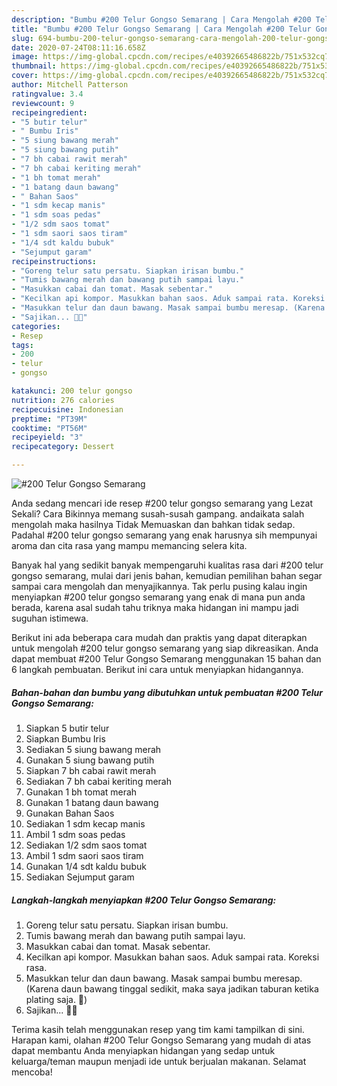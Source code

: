 ```yaml
---
description: "Bumbu #200 Telur Gongso Semarang | Cara Mengolah #200 Telur Gongso Semarang Yang Mudah Dan Praktis"
title: "Bumbu #200 Telur Gongso Semarang | Cara Mengolah #200 Telur Gongso Semarang Yang Mudah Dan Praktis"
slug: 694-bumbu-200-telur-gongso-semarang-cara-mengolah-200-telur-gongso-semarang-yang-mudah-dan-praktis
date: 2020-07-24T08:11:16.658Z
image: https://img-global.cpcdn.com/recipes/e40392665486822b/751x532cq70/200-telur-gongso-semarang-foto-resep-utama.jpg
thumbnail: https://img-global.cpcdn.com/recipes/e40392665486822b/751x532cq70/200-telur-gongso-semarang-foto-resep-utama.jpg
cover: https://img-global.cpcdn.com/recipes/e40392665486822b/751x532cq70/200-telur-gongso-semarang-foto-resep-utama.jpg
author: Mitchell Patterson
ratingvalue: 3.4
reviewcount: 9
recipeingredient:
- "5 butir telur"
- " Bumbu Iris"
- "5 siung bawang merah"
- "5 siung bawang putih"
- "7 bh cabai rawit merah"
- "7 bh cabai keriting merah"
- "1 bh tomat merah"
- "1 batang daun bawang"
- " Bahan Saos"
- "1 sdm kecap manis"
- "1 sdm soas pedas"
- "1/2 sdm saos tomat"
- "1 sdm saori saos tiram"
- "1/4 sdt kaldu bubuk"
- "Sejumput garam"
recipeinstructions:
- "Goreng telur satu persatu. Siapkan irisan bumbu."
- "Tumis bawang merah dan bawang putih sampai layu."
- "Masukkan cabai dan tomat. Masak sebentar."
- "Kecilkan api kompor. Masukkan bahan saos. Aduk sampai rata. Koreksi rasa."
- "Masukkan telur dan daun bawang. Masak sampai bumbu meresap. (Karena daun bawang tinggal sedikit, maka saya jadikan taburan ketika plating saja. 🙏)"
- "Sajikan... 👩‍🍳"
categories:
- Resep
tags:
- 200
- telur
- gongso

katakunci: 200 telur gongso 
nutrition: 276 calories
recipecuisine: Indonesian
preptime: "PT39M"
cooktime: "PT56M"
recipeyield: "3"
recipecategory: Dessert

---
```



![#200 Telur Gongso Semarang](https://img-global.cpcdn.com/recipes/e40392665486822b/751x532cq70/200-telur-gongso-semarang-foto-resep-utama.jpg)

Anda sedang mencari ide resep #200 telur gongso semarang yang Lezat Sekali? Cara Bikinnya memang susah-susah gampang. andaikata salah mengolah maka hasilnya Tidak Memuaskan dan bahkan tidak sedap. Padahal #200 telur gongso semarang yang enak harusnya sih mempunyai aroma dan cita rasa yang mampu memancing selera kita.



Banyak hal yang sedikit banyak mempengaruhi kualitas rasa dari #200 telur gongso semarang, mulai dari jenis bahan, kemudian pemilihan bahan segar sampai cara mengolah dan menyajikannya. Tak perlu pusing kalau ingin menyiapkan #200 telur gongso semarang yang enak di mana pun anda berada, karena asal sudah tahu triknya maka hidangan ini mampu jadi suguhan istimewa.


Berikut ini ada beberapa cara mudah dan praktis yang dapat diterapkan untuk mengolah #200 telur gongso semarang yang siap dikreasikan. Anda dapat membuat #200 Telur Gongso Semarang menggunakan 15 bahan dan 6 langkah pembuatan. Berikut ini cara untuk menyiapkan hidangannya.

<!--inarticleads1-->

##### Bahan-bahan dan bumbu yang dibutuhkan untuk pembuatan #200 Telur Gongso Semarang:

1. Siapkan 5 butir telur
1. Siapkan  Bumbu Iris
1. Sediakan 5 siung bawang merah
1. Gunakan 5 siung bawang putih
1. Siapkan 7 bh cabai rawit merah
1. Sediakan 7 bh cabai keriting merah
1. Gunakan 1 bh tomat merah
1. Gunakan 1 batang daun bawang
1. Gunakan  Bahan Saos
1. Sediakan 1 sdm kecap manis
1. Ambil 1 sdm soas pedas
1. Sediakan 1/2 sdm saos tomat
1. Ambil 1 sdm saori saos tiram
1. Gunakan 1/4 sdt kaldu bubuk
1. Sediakan Sejumput garam




<!--inarticleads2-->

##### Langkah-langkah menyiapkan #200 Telur Gongso Semarang:

1. Goreng telur satu persatu. Siapkan irisan bumbu.
1. Tumis bawang merah dan bawang putih sampai layu.
1. Masukkan cabai dan tomat. Masak sebentar.
1. Kecilkan api kompor. Masukkan bahan saos. Aduk sampai rata. Koreksi rasa.
1. Masukkan telur dan daun bawang. Masak sampai bumbu meresap. (Karena daun bawang tinggal sedikit, maka saya jadikan taburan ketika plating saja. 🙏)
1. Sajikan... 👩‍🍳




Terima kasih telah menggunakan resep yang tim kami tampilkan di sini. Harapan kami, olahan #200 Telur Gongso Semarang yang mudah di atas dapat membantu Anda menyiapkan hidangan yang sedap untuk keluarga/teman maupun menjadi ide untuk berjualan makanan. Selamat mencoba!
